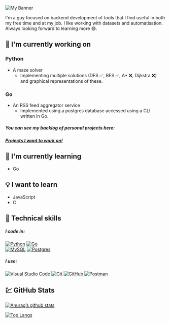 ![My Banner](https://github.com/user-attachments/assets/7382b4e5-1b20-46fd-ae51-ab9268c60e6e)

I'm a guy focused on backend development of tools that I find useful in both my free time and at my job.
I like working with datasets and automatisation.
Always looking forward to learning more :smile:.

## :hammer: I'm currently working on
### Python  
* A maze solver
  - Implementing multiple solutions (DFS :white_check_mark:, BFS :white_check_mark:, A* :x:, Dijkstra :x:) and graphical representations of these.
 ### Go  
* An RSS feed aggregator service
  - Implemented using a postgres database accessed using a CLI written in Go.

##### You can see my backlog of personal projects here:
##### [Projects I want to work on!](https://github.com/users/git-cst/projects/1)

## :seedling: I'm currently learning
* Go

## :bulb: I want to learn
* JavaScript
* C

## :briefcase: Technical skills
##### I code in:
[![Python](https://img.shields.io/badge/Python-3776AB?logo=python&logoColor=fff)](#) [![Go](https://img.shields.io/badge/Go-%2300ADD8.svg?&logo=go&logoColor=white)](#)  
[![MySQL](https://img.shields.io/badge/MySQL-4479A1?logo=mysql&logoColor=fff)](#) [![Postgres](https://img.shields.io/badge/PostgreSQL-316192?logo=postgresql&logoColor=white)](#)

##### I use:
[![Visual Studio Code](https://custom-icon-badges.demolab.com/badge/Visual%20Studio%20Code-0078d7.svg?logo=vsc&logoColor=white)](#) [![Git](https://img.shields.io/badge/Git-F05032?logo=git&logoColor=fff)](#) [![GitHub](https://img.shields.io/badge/GitHub-%23121011.svg?logo=github&logoColor=white)](#)  [![Postman](https://img.shields.io/badge/Postman-orange?logo=postman&logoColor=white)](#)

## :chart: GitHub Stats
[![Anurag’s github stats](https://github-readme-stats.vercel.app/api?username=git-cst)](https://github.com/git-cst)

[![Top Langs](https://github-readme-stats.vercel.app/api/top-langs/?username=git-cst&layout=compact)](https://github.com/git-cst)
